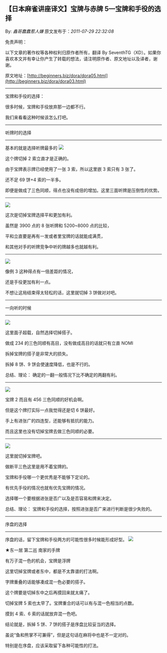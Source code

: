 ## 【日本麻雀讲座译文】宝牌与赤牌 5—宝牌和手役的选择

By: _鑫哥蠢蠢惹人嫌_ 原文发布于：_2011-07-29 22:32:08_

免责声明：

以下文章的著作权等各种权利归原作者所有，翻译 By
SeventhTG（XD）。如果你喜欢本文并有幸让你产生了转载的想法，请注明原作者、原文地址以及译者，谢谢。

原文地址：[http://beginners.biz/dora/dora05.html](http://beginners.biz/dora/dora03.html)

---

宝牌和手役的选择：

很多时候，宝牌和手役放弃那一边都不行。

我们来看看这种时候该怎么打吧。

---

听牌时的选择

---

基本的就是选择听牌最多的
![](http://s3.sinaimg.cn/middle/7f78b76fg775238c37f82&690)

这个牌切掉 2 索立直才是正确的。

由于宝牌表示牌已经使用了一张 3 索，所以这里嵌 3 索只有 3 张了。

还不足 69 饼+4 索的一半多。

即便是做成了三色同顺，得点也没有成倍的增加。这里三面听牌是压倒性的优势。

---

![](http://s13.sinaimg.cn/middle/7f78b76fga93644df848c&690)

这次是切掉宝牌选择平和更加有利。

虽然是 3900 点的 8 张听牌和 5200~8000 点的比较，

平和立直要是再有一发或者里宝牌的话就能成满贯，

和其他对手的听牌竞争中听的牌越多也就越有利。

---

![](http://s15.sinaimg.cn/middle/7f78b76fga9366a2445ae&690)

像例 3 这种得点有一倍差距的情况，

还是手役更加有利一点。

不想让这局结束得太轻松的话，这里就切掉 3 饼做对对吧。

---

一向听的时候

---

![](http://s15.sinaimg.cn/middle/7f78b76fga9367fcdc28e&690)

这里面子超载，自然选择切掉搭子。

做成 234 的三色同顺有高目，没有做成高目的话就只有立直 NOMI

拆掉宝牌的搭子是非常大的损失。

拆掉 8 饼、9 饼会使速度降低，也是不行的。

总结、理论：
确定的一翻一般情况下比不确定的两翻有利。

---

![](http://s1.sinaimg.cn/middle/7f78b76fga936ac7858a0&690)

宝牌 2 而且有 456 三色同顺的好机会啊。

但是这个牌打实际一点我觉得还是切 6 饼最好。

手上有进张广的四连型，还能够有抵抗的能力。

而且这里也没有切掉宝牌去做三色同顺的必要。

---

![](http://s7.sinaimg.cn/middle/7f78b76fga936c5b7bf36&690)

这里就切掉宝牌吧。

做断平三色这里是用不着宝牌的。

宝牌和手役哪一个更优秀是不能够下定论的。

有优先手役的情况也就有优先宝牌的情况。

选择哪一个要根据进张是否广以及是否容易和牌来决定。

总结、理论：
宝牌和手役的选择，按照进张是否广来进行判断是很少失败的。

---

序盘的选择

---

序盘的话，留下宝牌和手役两方的可能性很多时候能形成好型。
![](http://s11.sinaimg.cn/middle/7f78b76fga936e47c8a6a&690)

&#9733;东一居 第二巡 南家的手牌

有万子混一色的机会，宝牌是浮牌

这里切掉宝牌或者东中，都是不太靠谱的打法啊。

字牌重叠的话能够凑成混一色必要的搭子。

这个牌要是切掉东中之后再摸回来就太痛了。

切掉宝牌 5 索也太早了。宝牌重合的话可以有与混一色相当的点数。

摸到 4 索、6 索的话就放弃混一色吧。

结论就是，拆掉 5 饼、7 饼的搭子是序盘比较妥当的选择。

虽说“鱼和熊掌不可兼得”，但是这句话在麻将中也是不一定对的。

特别是在序盘，应该采取留下各种可能性的打法。
